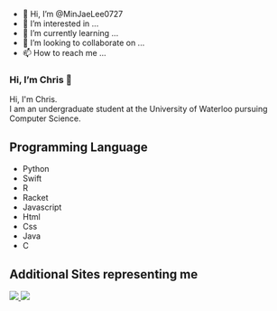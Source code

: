 - 👋 Hi, I’m @MinJaeLee0727
- 👀 I’m interested in ...
- 🌱 I’m currently learning ...
- 💞️ I’m looking to collaborate on ...
- 📫 How to reach me ...

###  Hi, I’m Chris 👋

Hi, I'm Chris.   
I am an undergraduate student at the University of Waterloo pursuing Computer Science.

##  Programming Language

* Python
* Swift
* R
* Racket
* Javascript
* Html
* Css
* Java
* C

## Additional Sites representing me
 <a href="https://www.linkedin.com/in/minjaelee0727/"> 
 <img src="https://img.icons8.com/fluent/48/000000/linkedin.png" /> 
 </a> 
 <a href="https://www.instagram.com/_0020727/"> 
 <img src="https://img.icons8.com/fluent/48/000000/instagram-new.png" /> 
 </a>
                                            
